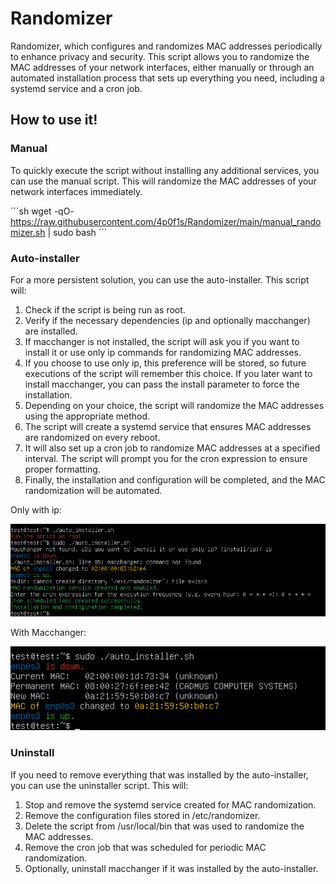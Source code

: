# Randomizer

Randomizer, which configures and randomizes MAC addresses periodically to enhance privacy and security.
This script allows you to randomize the MAC addresses of your network interfaces, either manually or through an automated installation process that sets up everything you need, including a systemd service and a cron job.

## How to use it!

### Manual

To quickly execute the script without installing any additional services, you can use the manual script. This will randomize the MAC addresses of your network interfaces immediately.

´´´sh
wget -qO- https://raw.githubusercontent.com/4p0f1s/Randomizer/main/manual_randomizer.sh | sudo bash
´´´

### Auto-installer

For a more persistent solution, you can use the auto-installer.
This script will:

1. Check if the script is being run as root.
2. Verify if the necessary dependencies (ip and optionally macchanger) are installed.
3. If macchanger is not installed, the script will ask you if you want to install it or use only ip commands for randomizing MAC addresses.
4. If you choose to use only ip, this preference will be stored, so future executions of the script will remember this choice. If you later want to install macchanger, you can pass the install parameter to force the installation.
5. Depending on your choice, the script will randomize the MAC addresses using the appropriate method.
6. The script will create a systemd service that ensures MAC addresses are randomized on every reboot.
7. It will also set up a cron job to randomize MAC addresses at a specified interval. The script will prompt you for the cron expression to ensure proper formatting.
8. Finally, the installation and configuration will be completed, and the MAC randomization will be automated.

Only with ip:

![Auto installer](img/execution.png)

With Macchanger:

![Auto installer](img/execution2.png)

### Uninstall

If you need to remove everything that was installed by the auto-installer, you can use the uninstaller script.
This will:

1. Stop and remove the systemd service created for MAC randomization.
2. Remove the configuration files stored in /etc/randomizer.
3. Delete the script from /usr/local/bin that was used to randomize the MAC addresses.
4. Remove the cron job that was scheduled for periodic MAC randomization.
5. Optionally, uninstall macchanger if it was installed by the auto-installer.


